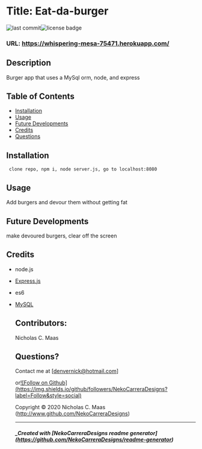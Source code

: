
  # Title: Eat-da-burger

  ![last commit](https://img.shields.io/github/last-commit/NekoCarreraDesigns/burger-app?style=flat-square)![license badge](https://img.shields.io/github/license/NekoCarreraDesigns/burger-app?style=flat-square)

  ### URL: https://whispering-mesa-75471.herokuapp.com/

  ## Description 
  
  Burger app that uses a MySql orm, node, and express

  ## Table of Contents 
   
  * [Installation](#installation)
  * [Usage](#usage)
  * [Future Developments](#futureDevelopments)
  * [Credits](#credits)
  * [Questions](#questions)
  
  ## Installation 
  ``  clone repo, npm i, node server.js, go to localhost:8080
  ``  
  ## Usage 
  
  Add burgers and devour them without getting fat

  ## Future Developments

  make devoured burgers, clear off the screen

  ## Credits

  * node.js

* [Express.js](https://www.npmjs.com/package/express)

* es6

* [MySQL](https://www.npmjs.com/package/mysql)

  ## Contributors: 
  
  Nicholas C. Maas

  ## Questions?

  Contact me at  [denvernick@hotmail.com]
  
  or[![Follow on Github] (https://img.shields.io/github/followers/NekoCarreraDesigns?label=Follow&style=social)](http://www.github.com/NekoCarreraDesigns)

  Copyright © 2020 Nicholas C. Maas (http://www.github.com/NekoCarreraDesigns)

  ---

  ##### _Created with [NekoCarreraDesigns readme generator] (https://github.com/NekoCarreraDesigns/readme-generator)

  